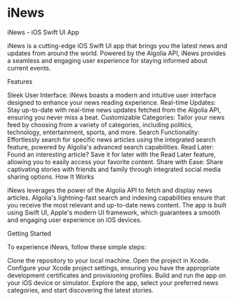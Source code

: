 # iNews
iNews - iOS Swift UI App


iNews is a cutting-edge iOS Swift UI app that brings you the latest news and updates from around the world. Powered by the Algolia API, iNews provides a seamless and engaging user experience for staying informed about current events.

Features

Sleek User Interface: iNews boasts a modern and intuitive user interface designed to enhance your news reading experience.
Real-time Updates: Stay up-to-date with real-time news updates fetched from the Algolia API, ensuring you never miss a beat.
Customizable Categories: Tailor your news feed by choosing from a variety of categories, including politics, technology, entertainment, sports, and more.
Search Functionality: Effortlessly search for specific news articles using the integrated search feature, powered by Algolia's advanced search capabilities.
Read Later: Found an interesting article? Save it for later with the Read Later feature, allowing you to easily access your favorite content.
Share with Ease: Share captivating stories with friends and family through integrated social media sharing options.
How It Works

iNews leverages the power of the Algolia API to fetch and display news articles. Algolia's lightning-fast search and indexing capabilities ensure that you receive the most relevant and up-to-date news content. The app is built using Swift UI, Apple's modern UI framework, which guarantees a smooth and engaging user experience on iOS devices.

Getting Started

To experience iNews, follow these simple steps:

Clone the repository to your local machine.
Open the project in Xcode.
Configure your Xcode project settings, ensuring you have the appropriate development certificates and provisioning profiles.
Build and run the app on your iOS device or simulator.
Explore the app, select your preferred news categories, and start discovering the latest stories.
